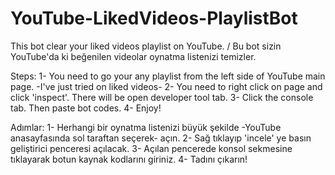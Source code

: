 # YouTube-LikedVideos-PlaylistBot
This bot clear your liked videos playlist on YouTube. / Bu bot sizin YouTube'da ki beğenilen videolar oynatma listenizi temizler.

Steps: 
1- You need to go your any playlist from the left side of YouTube main page. -I've just tried on liked videos-
2- You need to right click on page and click 'inspect'. There will be open developer tool tab.
3- Click the console tab. Then paste bot codes.
4- Enjoy!

Adımlar: 
1- Herhangi bir oynatma listenizi büyük şekilde -YouTube anasayfasında sol taraftan seçerek- açın.
2- Sağ tıklayıp 'incele' ye basın geliştirici penceresi açılacak.
3- Açılan pencerede konsol sekmesine tıklayarak botun kaynak kodlarını giriniz.
4- Tadını çıkarın!

